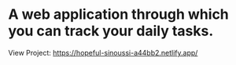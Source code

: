 # A web application through which you can track your daily tasks.

View Project: https://hopeful-sinoussi-a44bb2.netlify.app/

